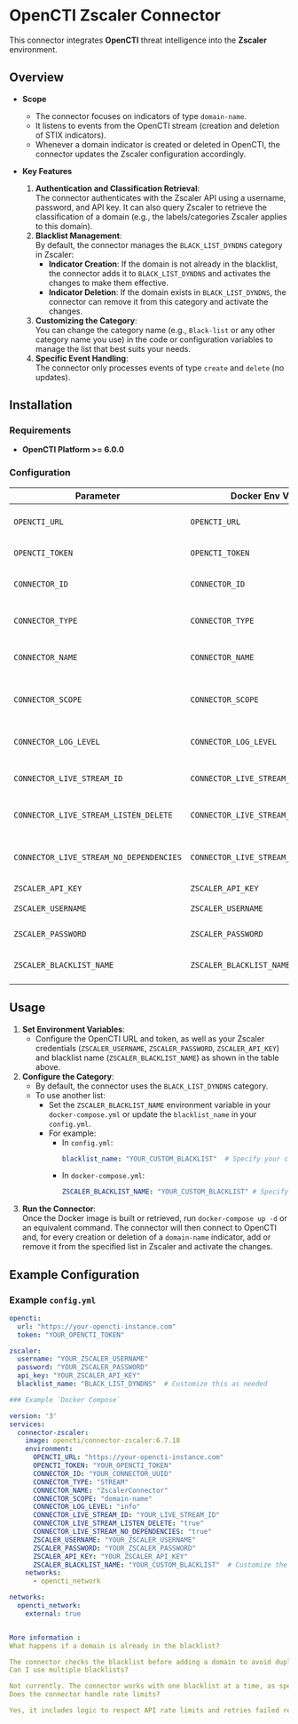 # OpenCTI Zscaler Connector

This connector integrates **OpenCTI** threat intelligence into the **Zscaler** environment.

## Overview

- **Scope**  
  - The connector focuses on indicators of type `domain-name`.
  - It listens to events from the OpenCTI stream (creation and deletion of STIX indicators).
  - Whenever a domain indicator is created or deleted in OpenCTI, the connector updates the Zscaler configuration accordingly.

- **Key Features**  
  1. **Authentication and Classification Retrieval**:  
     The connector authenticates with the Zscaler API using a username, password, and API key. It can also query Zscaler to retrieve the classification of a domain (e.g., the labels/categories Zscaler applies to this domain).  
  2. **Blacklist Management**:  
     By default, the connector manages the `BLACK_LIST_DYNDNS` category in Zscaler:
     - **Indicator Creation**: If the domain is not already in the blacklist, the connector adds it to `BLACK_LIST_DYNDNS` and activates the changes to make them effective.  
     - **Indicator Deletion**: If the domain exists in `BLACK_LIST_DYNDNS`, the connector can remove it from this category and activate the changes.  
  3. **Customizing the Category**:  
     You can change the category name (e.g., `Black-list` or any other category name you use) in the code or configuration variables to manage the list that best suits your needs.  
  4. **Specific Event Handling**:  
     The connector only processes events of type `create` and `delete` (no updates).

## Installation

### Requirements

- **OpenCTI Platform >= 6.0.0**

### Configuration

| Parameter                               | Docker Env Variable                             | Mandatory  | Description                                                                                     |
|-----------------------------------------|-------------------------------------------------|------------|-------------------------------------------------------------------------------------------------|
| `OPENCTI_URL`                           | `OPENCTI_URL`                                   | Yes        | The URL of the OpenCTI platform.                                                               |
| `OPENCTI_TOKEN`                         | `OPENCTI_TOKEN`                                 | Yes        | The API token for OpenCTI.                                                                     |
| `CONNECTOR_ID`                          | `CONNECTOR_ID`                                  | Yes        | A unique UUIDv4 for this connector.                                                             |
| `CONNECTOR_TYPE`                        | `CONNECTOR_TYPE`                                | Yes        | Must be set to `STREAM` for this connector.                                                    |
| `CONNECTOR_NAME`                        | `CONNECTOR_NAME`                                | Yes        | Name of the connector, e.g., `ZscalerConnector`.                                               |
| `CONNECTOR_SCOPE`                       | `CONNECTOR_SCOPE`                               | Yes        | Set to `domain-name` to focus on domain indicators.                                           |
| `CONNECTOR_LOG_LEVEL`                   | `CONNECTOR_LOG_LEVEL`                           | No         | Logging level (`debug`, `info`, `warn`, or `error`).                                           |
| `CONNECTOR_LIVE_STREAM_ID`              | `CONNECTOR_LIVE_STREAM_ID`                      | Yes        | The ID of the OpenCTI Live Stream.                                                            |
| `CONNECTOR_LIVE_STREAM_LISTEN_DELETE`   | `CONNECTOR_LIVE_STREAM_LISTEN_DELETE`           | Yes        | Whether to listen for deletions (`true` or `false`).                                           |
| `CONNECTOR_LIVE_STREAM_NO_DEPENDENCIES` | `CONNECTOR_LIVE_STREAM_NO_DEPENDENCIES`         | Yes        | Disable dependency processing (`true` or `false`).                                             |
| `ZSCALER_API_KEY`                       | `ZSCALER_API_KEY`                               | Yes        | Zscaler API key.                                                                               |
| `ZSCALER_USERNAME`                      | `ZSCALER_USERNAME`                              | Yes        | Zscaler username.                                                                              |
| `ZSCALER_PASSWORD`                      | `ZSCALER_PASSWORD`                              | Yes        | Zscaler password.                                                                              |
| `ZSCALER_BLACKLIST_NAME`                | `ZSCALER_BLACKLIST_NAME`                        | Yes        | The name of the Zscaler blacklist to use.                        |


## Usage

1. **Set Environment Variables**:
   - Configure the OpenCTI URL and token, as well as your Zscaler credentials (`ZSCALER_USERNAME`, `ZSCALER_PASSWORD`, `ZSCALER_API_KEY`) and blacklist name (`ZSCALER_BLACKLIST_NAME`) as shown in the table above.
2. **Configure the Category**:
   - By default, the connector uses the `BLACK_LIST_DYNDNS` category.  
   - To use another list:
     - Set the `ZSCALER_BLACKLIST_NAME` environment variable in your `docker-compose.yml` or update the `blacklist_name` in your `config.yml`.
     - For example:
       - In `config.yml`:  
         ```yaml
         blacklist_name: "YOUR_CUSTOM_BLACKLIST"  # Specify your custom category here
         ```
       - In `docker-compose.yml`:  
         ```yaml
         ZSCALER_BLACKLIST_NAME: "YOUR_CUSTOM_BLACKLIST" # Specify your custom category here
3. **Run the Connector**:  
   Once the Docker image is built or retrieved, run `docker-compose up -d` or an equivalent command. The connector will then connect to OpenCTI and, for every creation or deletion of a `domain-name` indicator, add or remove it from the specified list in Zscaler and activate the changes.

## Example Configuration

### Example `config.yml`

```yaml
opencti:
  url: "https://your-opencti-instance.com"
  token: "YOUR_OPENCTI_TOKEN"

zscaler:
  username: "YOUR_ZSCALER_USERNAME"
  password: "YOUR_ZSCALER_PASSWORD"
  api_key: "YOUR_ZSCALER_API_KEY"
  blacklist_name: "BLACK_LIST_DYNDNS"  # Customize this as needed

### Example `Docker Compose`

version: '3'
services:
  connector-zscaler:
    image: opencti/connector-zscaler:6.7.18
    environment:
      OPENCTI_URL: "https://your-opencti-instance.com"
      OPENCTI_TOKEN: "YOUR_OPENCTI_TOKEN"
      CONNECTOR_ID: "YOUR_CONNECTOR_UUID"
      CONNECTOR_TYPE: "STREAM"
      CONNECTOR_NAME: "ZscalerConnector"
      CONNECTOR_SCOPE: "domain-name"
      CONNECTOR_LOG_LEVEL: "info"
      CONNECTOR_LIVE_STREAM_ID: "YOUR_LIVE_STREAM_ID"
      CONNECTOR_LIVE_STREAM_LISTEN_DELETE: "true"
      CONNECTOR_LIVE_STREAM_NO_DEPENDENCIES: "true"
      ZSCALER_USERNAME: "YOUR_ZSCALER_USERNAME"
      ZSCALER_PASSWORD: "YOUR_ZSCALER_PASSWORD"
      ZSCALER_API_KEY: "YOUR_ZSCALER_API_KEY"
      ZSCALER_BLACKLIST_NAME: "YOUR_CUSTOM_BLACKLIST"  # Customize the blacklist name
    networks:
      - opencti_network

networks:
  opencti_network:
    external: true


More information : 
What happens if a domain is already in the blacklist?

The connector checks the blacklist before adding a domain to avoid duplicates.
Can I use multiple blacklists?

Not currently. The connector works with one blacklist at a time, as specified in ZSCALER_BLACKLIST_NAME.
Does the connector handle rate limits?

Yes, it includes logic to respect API rate limits and retries failed requests.
